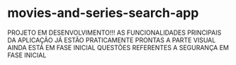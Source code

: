 # movies-and-series-search-app

PROJETO EM DESENVOLVIMENTO!!!
AS FUNCIONALIDADES PRINCIPAIS DA APLICAÇÃO JÁ ESTÃO PRATICAMENTE PRONTAS
A PARTE VISUAL AINDA ESTÁ EM FASE INICIAL
QUESTÕES REFERENTES A SEGURANÇA EM FASE INICIAL
